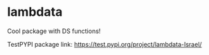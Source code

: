 # lambdata
Cool package with DS functions!

TestPYPI package link:
https://test.pypi.org/project/lambdata-Israel/
